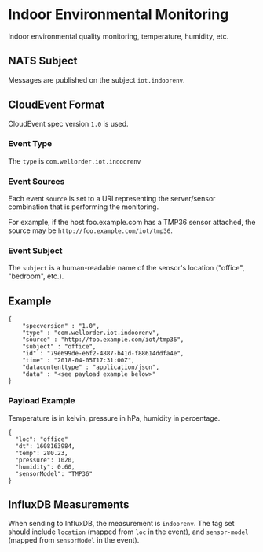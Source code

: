 # Indoor Environmental Monitoring

Indoor environmental quality monitoring, temperature, humidity, etc.

## NATS Subject

Messages are published on the subject `iot.indoorenv`.

## CloudEvent Format

CloudEvent spec version `1.0` is used.

### Event Type

The `type` is `com.wellorder.iot.indoorenv`

### Event Sources

Each event `source` is set to a URI representing the server/sensor combination that is performing the monitoring.

For example, if the host foo.example.com has a TMP36 sensor attached, the source may be `http://foo.example.com/iot/tmp36`.

### Event Subject

The `subject` is a human-readable name of the sensor's location ("office", "bedroom", etc.).

## Example

```
{
    "specversion" : "1.0",
    "type" : "com.wellorder.iot.indoorenv",
    "source" : "http://foo.example.com/iot/tmp36",
    "subject" : "office",
    "id" : "79e699de-e6f2-4887-b41d-f88614ddfa4e",
    "time" : "2018-04-05T17:31:00Z",
    "datacontenttype" : "application/json",
    "data" : "<see payload example below>"
}
```

### Payload Example

Temperature is in kelvin, pressure in hPa, humidity in percentage.

```
{
  "loc": "office"
  "dt": 1608163984,
  "temp": 280.23,
  "pressure": 1020,
  "humidity": 0.60,
  "sensorModel": "TMP36"
}
```

## InfluxDB Measurements

When sending to InfluxDB, the measurement is `indoorenv`.  The tag set should include `location` (mapped from `loc` in the event), and `sensor-model` (mapped from `sensorModel` in the event).

